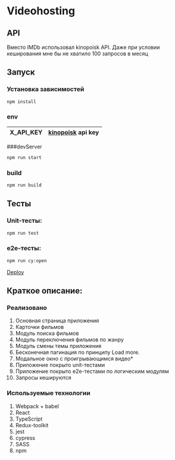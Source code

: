 # Videohosting

## API

Вместо IMDb использовал kinopoisk API. Даже при условии кеширования мне бы не хватило 100 запросов в месяц

## Запуск

### Установка зависимостей

```sh
npm install
```

### env

| X_API_KEY | [kinopoisk](https://kinopoisk.dev/) api key |
| --------- | ------------------------------------------- |

###devServer

```sh
npm run start
```

### build

```sh
npm run build
```

## Тесты

### Unit-тесты:

```sh
npm run test
```

### e2e-тесты:

```sh
npm run cy:open
```

[Deploy](https://videohosting.vercel.app/)

## Краткое описание:

### Реализовано

1. Основная страница приложения
2. Карточки фильмов
3. Модуль поиска фильмов
4. Модуль переключения фильмов по жанру
5. Модуль смены темы приложения
6. Бесконечная пагинация по принципу Load more.
7. Модальное окно с проигрывающимся видео\*
8. Приложение покрыто unit-тестами
9. Приложение покрыто e2e-тестами по логическим модулям
10. Запросы кешируются

### Используемые технологии

1. Webpack + babel
2. React
3. TypeScript
4. Redux-toolkit
5. jest
6. cypress
7. SASS
8. npm
